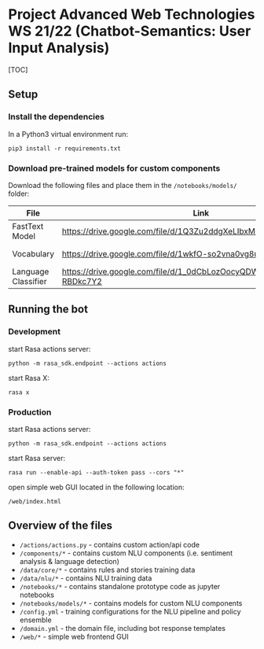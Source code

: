 # Project Advanced Web Technologies WS 21/22 (Chatbot-Semantics: User Input Analysis)

[TOC]

## Setup

### Install the dependencies

In a Python3 virtual environment run:

```
pip3 install -r requirements.txt
```

### Download pre-trained models for custom components

Download the following files and place them in the `/notebooks/models/` folder:

| File                | Link                                                              |     Size |
| ------------------- | ----------------------------------------------------------------- | -------: |
| FastText Model      | https://drive.google.com/file/d/1Q3Zu2ddgXeLIbxM0WjjgQwIsXCW5NH7s | 114.5 MB |
| Vocabulary          | https://drive.google.com/file/d/1wkfO-so2vna0vg8uASUVaZHh88g0vNfE | 397.3 MB |
| Language Classifier | https://drive.google.com/file/d/1_0dCbLozOocyQDWzZLI3WGG-RBDkc7Y2 |  20.6 MB |

## Running the bot

### Development

start Rasa actions server:

```
python -m rasa_sdk.endpoint --actions actions
```

start Rasa X:

```
rasa x
```

### Production

start Rasa actions server:

```
python -m rasa_sdk.endpoint --actions actions
```

start Rasa server:

```
rasa run --enable-api --auth-token pass --cors "*"
```

open simple web GUI located in the following location:

```
/web/index.html
```

## Overview of the files

- `/actions/actions.py` - contains custom action/api code
- `/components/*` - contains custom NLU components (i.e. sentiment analysis & language detection)
- `/data/core/*` -  contains rules and stories training data
- `/data/nlu/*` - contains NLU training data
- `/notebooks/*` - contains standalone prototype code as jupyter notebooks
- `/notebooks/models/*` - contains models for custom NLU components
- `/config.yml` - training configurations for the NLU pipeline and policy ensemble
- `/domain.yml` - the domain file, including bot response templates
- `/web/*` - simple web frontend GUI
